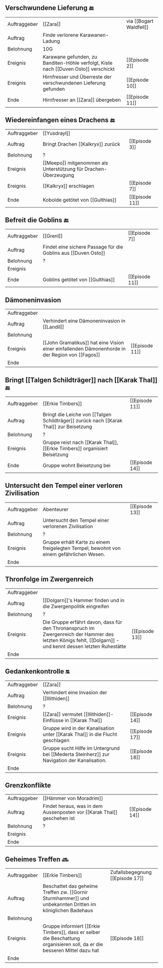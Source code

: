 
## Verschwundene Lieferung 🔚

|              |   |   |
|--------------|---|---|
| Auftraggeber | [[Zara]] | via [[Bogart Waldfell]] |
| Auftrag      | Finde verlorene Karawanen-Ladung | |
| Belohnung    | 10G | |
| Ereignis     | Karawane gefunden, zu Banditen-Höhle verfolgt, Kiste nach [[Duven Osto]] verschickt | [[Episode 2]] |
| Ereignis     | Hirnfresser und Überreste der verschwundenen Lieferung gefunden | [[Episode 10]] | 
| Ende         | Hirnfresser an [[Zara]] übergeben | [[Episode 11]] |

## Wiedereinfangen eines Drachens 🔚

|              |   |   |
|--------------|---|---|
| Auftraggeber | [[Yusdrayl]] |  |
| Auftrag      | Bringt Drachen [[Kalkryx]] zurück | [[Episode 3]]|
| Belohnung    | ? | |
| Ereignis     | [[Meepo]] mitgenommen als Unterstützung für Drachen-Überzeugung | |
| Ereignis     | [[Kalkryx]] erschlagen | [[Episode 7]]|
| Ende         | Kobolde getötet von [[Gulthias]] | [[Episode 11]] |

## Befreit die Goblins 🔚

|              |   |   |
|--------------|---|---|
| Auftraggeber | [[Grenl]] |  [[Episode 7]]|
| Auftrag      | Findet eine sichere Passage für die Goblins aus [[Duven Osto]] | |
| Belohnung    | ? | |
| Ereignis     | | |
| Ende         | Goblins getötet von [[Gulthias]] | [[Episode 11]] |


## Dämoneninvasion

|              |   |   |
|--------------|---|---|
| Auftraggeber |  |  |
| Auftrag      | Verhindert eine Dämoneninvasion in [[Landil]] | |
| Belohnung    |  | |
| Ereignis     | [[John Gramatikus]] hat eine Vision einer einfallenden Dämonenhorde in der Region von [[Fagos]] | [[Episode 11]] |
| Ende         |  |  |


## Bringt [[Talgen Schildträger]] nach [[Karak Thal]] 🔚

|              |   |   |
|--------------|---|---|
| Auftraggeber | [[Erkie Timbers]] | [[Episode 11]] |
| Auftrag      | Bringt die Leiche von [[Talgen Schildträger]] zurück nach [[Karak Thal]] zur Beisetzung | |
| Belohnung    | ? | |
| Ereignis     | Gruppe reist nach [[Karak Thal]], [[Erkie Timbers]] organisiert Beisetzung | |
| Ende         | Gruppe wohnt Beisetzung bei | [[Episode 14]] |


## Untersucht den Tempel einer verloren Zivilisation

|              |   |   |
|--------------|---|---|
| Auftraggeber | Abenteurer | [[Episode 13]] |
| Auftrag      | Untersucht den Tempel einer verlorenen Zivilisation | |
| Belohnung    | ? | |
| Ereignis     | Gruppe erhält Karte zu einem freigelegten Tempel, bewohnt von einem gefährlichen Wesen. | |
| Ende         |  |  |


## Thronfolge im Zwergenreich

|              |   |   |
|--------------|---|---|
| Auftraggeber |   |   |
| Auftrag      | [[Dolgarn]]'s Hammer finden und in die Zwergenpolitik eingreifen | |
| Belohnung    | ? | |
| Ereignis     | Die Gruppe erfährt davon, dass für den Thronanspruch im Zwergenreich der Hammer des letzten Königs fehlt, [[Dolgarn]] - und kennt dessen letzten Ruhestätte | [[Episode 13]] |
| Ende         | | |


## Gedankenkontrolle 🔛

|  |  |  |
| ---- | ---- | ---- |
| Auftraggeber | [[Zara]] |  |
| Auftrag | Verhindert eine Invasion der [[Illithiden]] |  |
| Belohnung | ? |  |
| Ereignis | [[Zara]] vermutet [[Illithiden]]-Einflüsse in [[Karak Thal]] | [[Episode 14]] |
| Ereignis | Gruppe wird in der Kanalisation unter [[Karak Thal]] in die Flucht geschlagen | [[Episode 17]] |
| Ereignis | Gruppe sucht Hilfe im Untergrund bei [[Mederta Steinherz]] zur Navigation der Kanalisation. | [[Episode 18]] |
| Ende |  |  |


## Grenzkonflikte

|              |   |   |
|--------------|---|---|
| Auftraggeber | [[Hämmer von Moradrim]] |  |
| Auftrag      | Findet heraus, was in dem Aussenposten vor [[Karak Thal]] geschehen ist | [[Episode 14]] |
| Belohnung    | ? | |
| Ereignis     | | |
| Ende         | | |



## Geheimes Treffen 🔜

|              |   |   |
|--------------|---|---|
| Auftraggeber | [[Erkie Timbers]] | Zufallsbegegnung [[Episode 17]] |
| Auftrag      | Beschattet das geheime Treffen zw. [[Gornir Sturmhammer]] und unbekannten Dritten im königlichen Badehaus | |
| Belohnung    |  | |
| Ereignis     | Gruppe informiert [[Erkie Timbers]], dass er selber die Beschattung organisieren soll, da er die besseren Mittel dazu hat | [[Episode 18]] |
| Ende         |  |  |
